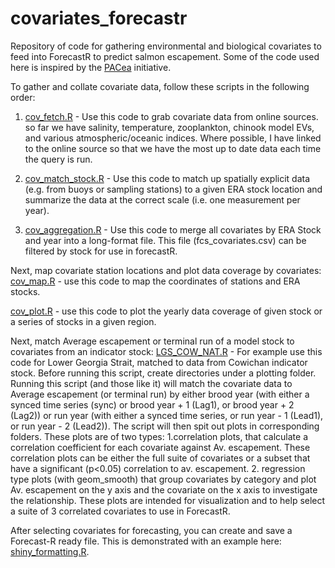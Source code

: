 # covariates_forecastr
Repository of code for gathering environmental and biological covariates to feed into ForecastR to predict salmon escapement. Some of the code used here is inspired by the [PACea](https://github.com/pbs-assess/PACea) initiative. 

To gather and collate covariate data, follow these scripts in the following order: 
1. [cov_fetch.R](https://github.com/nembrown/covariates_forecastr/blob/main/cov_fetch.R) - Use this code to grab covariate data from online sources. so far we have salinity, temperature, zooplankton, chinook model EVs, and various atmospheric/oceanic indices. Where possible, I have linked to the online source so that we have the most up to date data each time the query is run. 

2. [cov_match_stock.R](https://github.com/nembrown/covariates_forecastr/blob/main/cov_match_stock.R) - Use this code to match up spatially explicit data (e.g. from buoys or sampling stations) to a given ERA stock location and summarize the data at the correct scale (i.e. one measurement per year). 

3. [cov_aggregation.R](https://github.com/nembrown/covariates_forecastr/blob/main/cov_aggregation.R) - Use this code to merge all covariates by ERA Stock and year into a long-format file. This file (fcs_covariates.csv) can be filtered by stock for use in forecastR. 


Next, map covariate station locations and plot data coverage by covariates:
[cov_map.R](https://github.com/nembrown/covariates_forecastr/blob/main/cov_map.R) - use this code to map the coordinates of stations and ERA stocks.

[cov_plot.R](https://github.com/nembrown/covariates_forecastr/blob/main/cov_plot.R) - use this code to plot the yearly data coverage of given stock or a series of stocks in a given region. 

Next, match Average escapement or terminal run of a model stock to covariates from an indicator stock:
[LGS_COW_NAT.R](https://github.com/nembrown/covariates_forecastr/blob/main/LGS_COW_NAT.R) - For example use this code for Lower Georgia Strait, matched to data from Cowichan indicator stock. Before running this script, create directories under a plotting folder. Running this script (and those like it) will match the covariate data to Average escapement (or terminal run) by either brood year (with either a synced time series (sync) or brood year + 1 (Lag1), or brood year + 2 (Lag2)) or run year (with either a synced time series, or run year - 1 (Lead1), or run year - 2 (Lead2)). The script will then spit out plots in corresponding folders. These plots are of two types: 1.correlation plots, that calculate a correlation coefficient for each covariate against Av. escapement. These correlation plots can be either the full suite of covariates or a subset that have a significant (p<0.05) correlation to av. escapement. 2. regression type plots (with geom_smooth) that group covariates by category and plot Av. escapement on the y axis and the covariate on the x axis to investigate the relationship. These plots are intended for visualization and to help select a suite of 3 correlated covariates to use in ForecastR. 

After selecting covariates for forecasting, you can create and save a Forecast-R ready file. This is demonstrated with an example here: 
[shiny_formatting.R](https://github.com/nembrown/covariates_forecastr/blob/main/shiny_formatting.R). 
